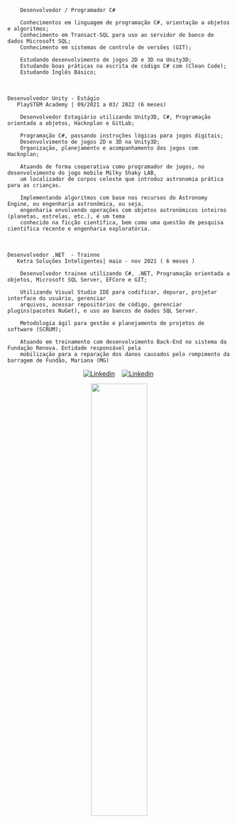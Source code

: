         Desenvolvedor / Programador C#
        
        Conhecimentos em linguagem de programação C#, orientação a objetos e algoritmos; 
        Conhecimento em Transact-SQL para uso ao servidor de banco de dados Microsoft SQL;
        Conhecimento em sistemas de controle de versões (GIT);

        Estudando desenvolvimento de jogos 2D e 3D na Unity3D;
        Estudando boas práticas na escrita de código C# com (Clean Code);
        Estudando Inglês Básico;

<br>
  
    Desenvolvedor Unity - Estágio 
       PlaySTEM Academy | 09/2021 a 03/ 2022 (6 meses) 

        Desenvolvedor Estagiário utilizando Unity3D, C#, Programação orientada a objetos, Hacknplan e GitLab;

        Programação C#, passando instruções lógicas para jogos digitais;
        Desenvolvimento de jogos 2D e 3D na Unity3D;
        Organização, planejamento e acompanhamento dos jogos com Hacknplan;

        Atuando de forma cooperativa como programador de jogos, no desenvolvimento do jogo mobile Milky Shaky LAB,
        um localizador de corpos celeste que introduz astronomia prática para as crianças. 

        Implementando algoritmos com base nos recursos do Astronomy Engine, ou engenharia astronômica, ou seja,
        engenharia envolvendo operações com objetos astronômicos inteiros (planetas, estrelas, etc.), é um tema 
        conhecido na ficção científica, bem como uma questão de pesquisa científica recente e engenharia exploratória.

<br>
  
    Desenvolvedor .NET  - Trainne
       Ketra Soluções Inteligentes| maio - nov 2021 ( 6 meses ) 

        Desenvolvedor trainee utilizando C#, .NET, Programação orientada a objetos, Microsoft SQL Server, EFCore e GIT;

        Utilizando Visual Studio IDE para codificar, depurar, projetar interface do usuário, gerenciar 
        arquivos, acessar repositórios de código, gerenciar plugins(pacotes NuGet), e uso ao bancos de dados SQL Server.
        
        Metodologia ágil para gestão e planejamento de projetos de software (SCRUM);

        Atuando em treinamento com desenvolvimento Back-End no sistema da Fundação Renova. Entidade responsável pela
        mobilização para a reparação dos danos causados pelo rompimento da barragem de Fundão, Mariana (MG)

<div>
   <p align="center">
    <a href="https://www.linkedin.com/in/alfredo-gomes-pereira-1ba665239"><img alt="Linkedin" src="https://img.shields.io/badge/-LinkedIn-blue?style=for-the-badge&logo=Linkedin&logoColor=white"></a>&nbsp;&nbsp;&nbsp;
    <a href="https://www.youtube.com/c/ÁreadaProgramação"><img alt="Linkedin" src="https://img.shields.io/youtube/channel/subscribers/UCXKSo8RSfVmrawXleZ-_arg?style=social"></a><a href="https://www.linkedin.com/in/alfredo1995/" target="_blank"></a>&nbsp;
  </p>
</div>

<p align="center"><img width=50% src="https://media.giphy.com/media/IThjAlJnD9WNO/giphy.gif"></p>
